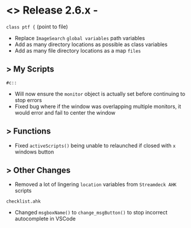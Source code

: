# <> Release 2.6.x - 
`class ptf {` (point to file)
- Replace `ImageSearch` `global variables` path variables
- Add as many directory locations as possible as class variables
- Add as many file directory locations as a map `files`

## > My Scripts
`#c::`
- Will now ensure the `monitor` object is actually set before continuing to stop errors
- Fixed bug where if the window was overlapping multiple monitors, it would error and fail to center the window

## > Functions
- Fixed `activeScripts()` being unable to relaunched if closed with `x` windows button

## > Other Changes
- Removed a lot of lingering `location` variables from `Streamdeck AHK` scripts

`checklist.ahk`
- Changed `msgboxName()` to `change_msgButton()` to stop incorrect autocomplete in VSCode